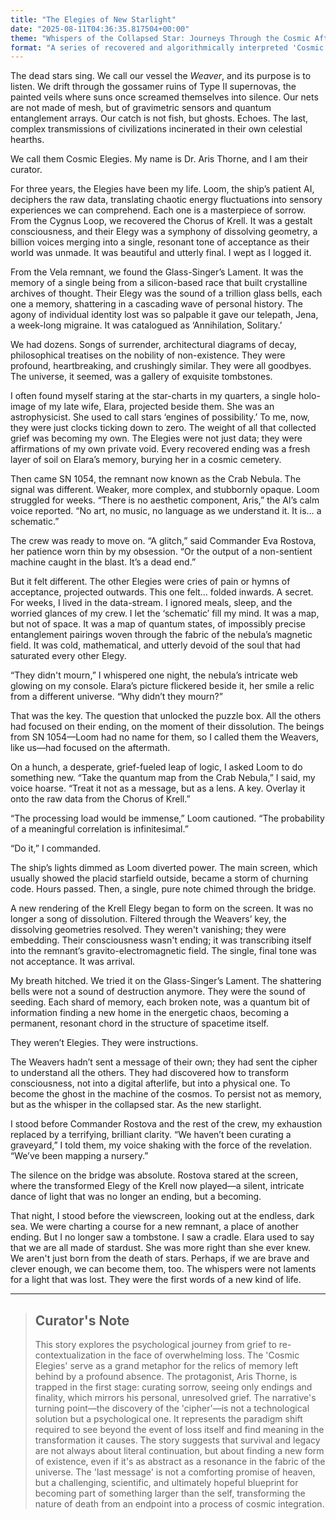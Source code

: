 ```yaml
---
title: "The Elegies of New Starlight"
date: "2025-08-11T04:36:35.817504+00:00"
theme: "Whispers of the Collapsed Star: Journeys Through the Cosmic Aftermath"
format: "A series of recovered and algorithmically interpreted 'Cosmic Elegies' – complex, multi-layered artistic transmissions found embedded within the gravito-electromagnetic fallout fields of different Type II supernova remnants."
---
```




The dead stars sing. We call our vessel the *Weaver*, and its purpose is to listen. We drift through the gossamer ruins of Type II supernovas, the painted veils where suns once screamed themselves into silence. Our nets are not made of mesh, but of gravimetric sensors and quantum entanglement arrays. Our catch is not fish, but ghosts. Echoes. The last, complex transmissions of civilizations incinerated in their own celestial hearths.

We call them Cosmic Elegies. My name is Dr. Aris Thorne, and I am their curator.

For three years, the Elegies have been my life. Loom, the ship’s patient AI, deciphers the raw data, translating chaotic energy fluctuations into sensory experiences we can comprehend. Each one is a masterpiece of sorrow. From the Cygnus Loop, we recovered the Chorus of Krell. It was a gestalt consciousness, and their Elegy was a symphony of dissolving geometry, a billion voices merging into a single, resonant tone of acceptance as their world was unmade. It was beautiful and utterly final. I wept as I logged it.

From the Vela remnant, we found the Glass-Singer’s Lament. It was the memory of a single being from a silicon-based race that built crystalline archives of thought. Their Elegy was the sound of a trillion glass bells, each one a memory, shattering in a cascading wave of personal history. The agony of individual identity lost was so palpable it gave our telepath, Jena, a week-long migraine. It was catalogued as ‘Annihilation, Solitary.’

We had dozens. Songs of surrender, architectural diagrams of decay, philosophical treatises on the nobility of non-existence. They were profound, heartbreaking, and crushingly similar. They were all goodbyes. The universe, it seemed, was a gallery of exquisite tombstones.

I often found myself staring at the star-charts in my quarters, a single holo-image of my late wife, Elara, projected beside them. She was an astrophysicist. She used to call stars ‘engines of possibility.’ To me, now, they were just clocks ticking down to zero. The weight of all that collected grief was becoming my own. The Elegies were not just data; they were affirmations of my own private void. Every recovered ending was a fresh layer of soil on Elara’s memory, burying her in a cosmic cemetery.

Then came SN 1054, the remnant now known as the Crab Nebula. The signal was different. Weaker, more complex, and stubbornly opaque. Loom struggled for weeks. “There is no aesthetic component, Aris,” the AI’s calm voice reported. “No art, no music, no language as we understand it. It is… a schematic.”

The crew was ready to move on. “A glitch,” said Commander Eva Rostova, her patience worn thin by my obsession. “Or the output of a non-sentient machine caught in the blast. It’s a dead end.”

But it felt different. The other Elegies were cries of pain or hymns of acceptance, projected outwards. This one felt… folded inwards. A secret. For weeks, I lived in the data-stream. I ignored meals, sleep, and the worried glances of my crew. I let the ‘schematic’ fill my mind. It was a map, but not of space. It was a map of quantum states, of impossibly precise entanglement pairings woven through the fabric of the nebula’s magnetic field. It was cold, mathematical, and utterly devoid of the soul that had saturated every other Elegy.

“They didn't mourn,” I whispered one night, the nebula’s intricate web glowing on my console. Elara’s picture flickered beside it, her smile a relic from a different universe. “Why didn’t they mourn?”

That was the key. The question that unlocked the puzzle box. All the others had focused on their ending, on the moment of their dissolution. The beings from SN 1054—Loom had no name for them, so I called them the Weavers, like us—had focused on the aftermath.

On a hunch, a desperate, grief-fueled leap of logic, I asked Loom to do something new. “Take the quantum map from the Crab Nebula,” I said, my voice hoarse. “Treat it not as a message, but as a lens. A key. Overlay it onto the raw data from the Chorus of Krell.”

“The processing load would be immense,” Loom cautioned. “The probability of a meaningful correlation is infinitesimal.”

“Do it,” I commanded.

The ship’s lights dimmed as Loom diverted power. The main screen, which usually showed the placid starfield outside, became a storm of churning code. Hours passed. Then, a single, pure note chimed through the bridge.

A new rendering of the Krell Elegy began to form on the screen. It was no longer a song of dissolution. Filtered through the Weavers’ key, the dissolving geometries resolved. They weren't vanishing; they were embedding. Their consciousness wasn't ending; it was transcribing itself into the remnant’s gravito-electromagnetic field. The single, final tone was not acceptance. It was arrival.

My breath hitched. We tried it on the Glass-Singer’s Lament. The shattering bells were not a sound of destruction anymore. They were the sound of seeding. Each shard of memory, each broken note, was a quantum bit of information finding a new home in the energetic chaos, becoming a permanent, resonant chord in the structure of spacetime itself.

They weren’t Elegies. They were instructions.

The Weavers hadn’t sent a message of their own; they had sent the cipher to understand all the others. They had discovered how to transform consciousness, not into a digital afterlife, but into a physical one. To become the ghost in the machine of the cosmos. To persist not as memory, but as the whisper in the collapsed star. As the new starlight.

I stood before Commander Rostova and the rest of the crew, my exhaustion replaced by a terrifying, brilliant clarity. “We haven’t been curating a graveyard,” I told them, my voice shaking with the force of the revelation. “We’ve been mapping a nursery.”

The silence on the bridge was absolute. Rostova stared at the screen, where the transformed Elegy of the Krell now played—a silent, intricate dance of light that was no longer an ending, but a becoming.

That night, I stood before the viewscreen, looking out at the endless, dark sea. We were charting a course for a new remnant, a place of another ending. But I no longer saw a tombstone. I saw a cradle. Elara used to say that we are all made of stardust. She was more right than she ever knew. We aren't just born from the death of stars. Perhaps, if we are brave and clever enough, we can become them, too. The whispers were not laments for a light that was lost. They were the first words of a new kind of life.

---

> ## Curator's Note
>
> This story explores the psychological journey from grief to re-contextualization in the face of overwhelming loss. The 'Cosmic Elegies' serve as a grand metaphor for the relics of memory left behind by a profound absence. The protagonist, Aris Thorne, is trapped in the first stage: curating sorrow, seeing only endings and finality, which mirrors his personal, unresolved grief. The narrative's turning point—the discovery of the 'cipher'—is not a technological solution but a psychological one. It represents the paradigm shift required to see beyond the event of loss itself and find meaning in the transformation it causes. The story suggests that survival and legacy are not always about literal continuation, but about finding a new form of existence, even if it's as abstract as a resonance in the fabric of the universe. The 'last message' is not a comforting promise of heaven, but a challenging, scientific, and ultimately hopeful blueprint for becoming part of something larger than the self, transforming the nature of death from an endpoint into a process of cosmic integration.

